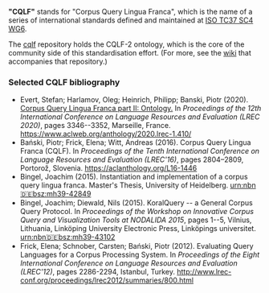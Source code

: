 **"CQLF"** stands for "Corpus Query Lingua Franca", which is the name of a series of international standards defined and maintained at [ISO TC37 SC4 WG6](https://www.iso.org/committee/297592.html).

The [cqlf](https://github.com/cqlf-ontology/cqlf) repository holds the CQLF-2 ontology, which is the core of the community side of this standardisation effort. (For more, see the [wiki](https://github.com/cqlf-ontology/cqlf/wiki) that accompanies that repository.)


### Selected CQLF bibliography
* Evert, Stefan; Harlamov, Oleg; Heinrich, Philipp; Banski, Piotr (2020). [Corpus Query Lingua Franca part II: Ontology.](https://github.com/cqlf-ontology/cqlf/blob/main/documentation/EvertEtc2020_CQLF2.pdf) In _Proceedings of the 12th International Conference on Language Resources and Evaluation (LREC 2020)_, pages 3346--3352, Marseille, France. https://www.aclweb.org/anthology/2020.lrec-1.410/
* Bański, Piotr; Frick, Elena; Witt, Andreas (2016). Corpus Query Lingua Franca (CQLF). In _Proceedings of the Tenth International Conference on Language Resources and Evaluation (LREC'16)_, pages 2804–2809, Portorož, Slovenia. https://aclanthology.org/L16-1446
* Bingel, Joachim (2015). Instantiation and implementation of a corpus query lingua franca. Master's Thesis, University of Heidelberg. [urn:nbn:de:bsz:mh39-42849](https://nbn-resolving.org/urn:nbn:de:bsz:mh39-42849)
* Bingel, Joachim; Diewald, Nils (2015). KoralQuery -- a General Corpus Query Protocol. In _Proceedings of the Workshop on Innovative Corpus Query and Visualization Tools at NODALIDA 2015_, pages 1--5, Vilnius, Lithuania, Linköping University Electronic Press, Linköpings universitet. [urn:nbn:de:bsz:mh39-43102](https://nbn-resolving.org/urn:nbn:de:bsz:mh39-43102)
* Frick, Elena; Schnober, Carsten; Bański, Piotr (2012). Evaluating Query Languages for a Corpus Processing System. In _Proceedings of the Eight International Conference on Language Resources and Evaluation (LREC'12)_, pages 2286-2294, Istanbul, Turkey. http://www.lrec-conf.org/proceedings/lrec2012/summaries/800.html
